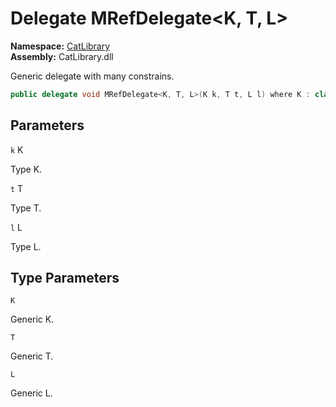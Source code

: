 ﻿# Delegate MRefDelegate<K, T, L>

__Namespace:__ [CatLibrary](CatLibrary.md)  
__Assembly:__ CatLibrary.dll

Generic delegate with many constrains.

```csharp
public delegate void MRefDelegate<K, T, L>(K k, T t, L l) where K : class, IComparable where T : struct where L : Tom, IEnumerable<long>
```

## Parameters

`k` K

Type K.

`t` T

Type T.

`l` L

Type L.

## Type Parameters

`K`

Generic K.

`T`

Generic T.

`L`

Generic L.

